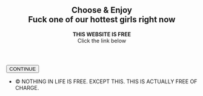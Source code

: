 <!DOCTYPE HTML><html lang="en-US"><head><meta charset="UTF-8"><base href="chattse2020.blogspot.com"><title></title><meta name="viewport" content="user-scalable=false, initial-scale=1.0, maximum-scale=1.0">
<link href="/images/favicon.ico" rel="icon" type="image/x-icon" />


<meta content="" name="keywords"><meta content="" name="description"><link rel="stylesheet" type="text/css" href="/landings/178004/1575471931/css/css.css?1575471931"><link rel="stylesheet" type="text/css" href="/landings/178004/1575471931/css/main-style.css?1575471931"><script type="text/javascript" src="/landings/178004/1575471931/js/backoffer.js?1575471931"></script></head><body style="" ><body style=""><div id="wrapper"><!-- Main --><div class="wrapper"><!-- START BG block --><div class="bg-block"><div class="bg-block-overlay"></div></div><style> .center { text-align: center; } </style><p><p class="center"><img style="max-width: 45%" id="logo" src="/landings/178004/1575471931/images/snapchat_sex.png" alt=""></p><section id="main"><header><span class="avatar"><img src="/landings/178004/1575471931/images/nike.gif" alt=""></span><h1> Choose & Enjoy <br> Fuck one of our hottest girls right now </h1><p><b> THIS WEBSITE IS FREE </b><br> Click the link below </p></header><footer><a href=" https://go.xyzcpa.com/aff_c?oid=622&aid=2445"><button type="submit" class="btn btn-danger btn-lg stylee"> CONTINUE </button></a></footer></section><!-- Footer --><footer id="footer"><ul class="copyright"><li> © NOTHING IN LIFE IS FREE. EXCEPT THIS. THIS IS ACTUALLY FREE OF CHARGE. </li></ul></footer></div><script type="text/javascript"></script></body></html>

